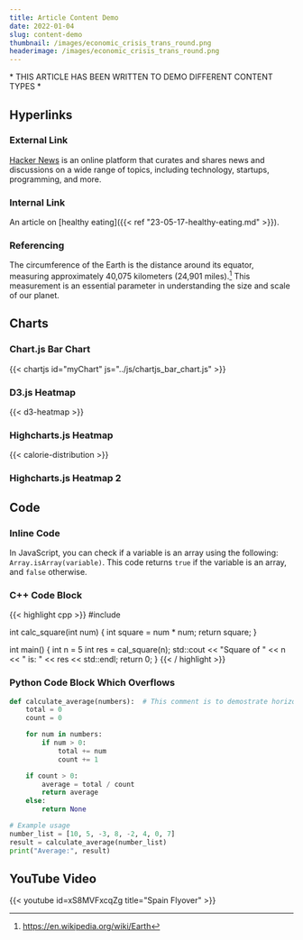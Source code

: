 ```yaml
---
title: Article Content Demo
date: 2022-01-04
slug: content-demo
thumbnail: /images/economic_crisis_trans_round.png
headerimage: /images/economic_crisis_trans_round.png
---
```


\* THIS ARTICLE HAS BEEN WRITTEN TO DEMO DIFFERENT CONTENT TYPES \*


## Hyperlinks

### External Link

[Hacker News](https://news.ycombinator.com/) is an online platform that curates and shares news and discussions on a wide range of topics, including technology, startups, programming, and more.


### Internal Link

An article on [healthy eating]({{< ref "23-05-17-healthy-eating.md" >}}).


### Referencing

The circumference of the Earth is the distance around its equator, measuring approximately 40,075 kilometers (24,901 miles).[^earths circum] This measurement is an essential parameter in understanding the size and scale of our planet.

[^earths circum]: https://en.wikipedia.org/wiki/Earth

## Charts

### Chart.js Bar Chart

{{< chartjs id="myChart" js="../js/chartjs_bar_chart.js" >}}

### D3.js Heatmap
{{< d3-heatmap >}}

### Highcharts.js Heatmap
{{< calorie-distribution >}}

### Highcharts.js Heatmap 2


## Code
### Inline Code

In JavaScript, you can check if a variable is an array using the following: `Array.isArray(variable)`. This code returns `true` if the variable is an array, and `false` otherwise.

### C++ Code Block
{{< highlight cpp >}}
#include <iostream>

int calc_square(int num) {
    int square = num * num;
    return square;
}

int main() {
    int n = 5
    int res = cal_square(n);
    std::cout 
    << "Square of " << n
    << " is: " << res
    << std::endl;
    return 0;
}
{{< / highlight >}}

### Python Code Block Which Overflows
```python
def calculate_average(numbers):  # This comment is to demostrate horizontal scroll for code blocks
    total = 0
    count = 0

    for num in numbers:
        if num > 0:
            total += num
            count += 1

    if count > 0:
        average = total / count
        return average
    else:
        return None

# Example usage
number_list = [10, 5, -3, 8, -2, 4, 0, 7]
result = calculate_average(number_list)
print("Average:", result)
```


## YouTube Video

{{< youtube id=xS8MVFxcqZg title="Spain Flyover" >}}


